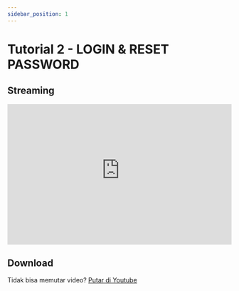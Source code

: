 ```yaml
---
sidebar_position: 1
---
```


# Tutorial 2 - LOGIN & RESET PASSWORD

## Streaming

<iframe width="100%" height="315" src="https://www.youtube-nocookie.com/embed/pLxF342lK_k" title="YouTube video player" frameborder="0" allow="accelerometer; autoplay; clipboard-write; encrypted-media; gyroscope; picture-in-picture; web-share" allowfullscreen></iframe>

## Download

Tidak bisa memutar video? [Putar di Youtube](https://youtu.be/pLxF342lK_k)